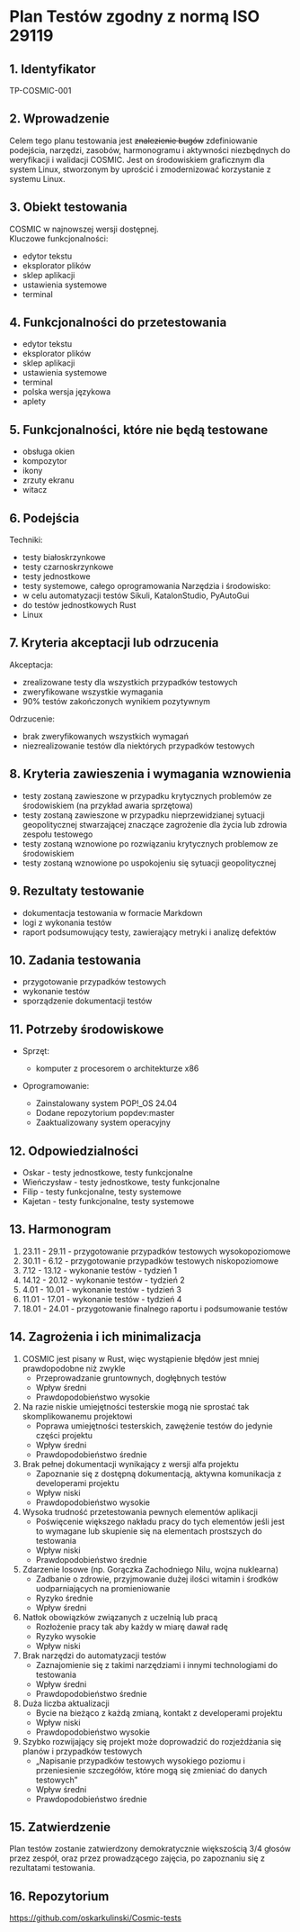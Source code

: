 # Plan Testów zgodny z normą ISO 29119

## 1. Identyfikator

TP-COSMIC-001

## 2. Wprowadzenie 
Celem tego planu testowania jest ~~znalezienie bugów~~ zdefiniowanie podejścia, 
narzędzi, zasobów, harmonogramu i aktywności niezbędnych do weryfikacji
i walidacji COSMIC. Jest on środowiskiem graficznym dla system Linux, 
stworzonym by uprościć i zmodernizować korzystanie z systemu Linux.

## 3. Obiekt testowania   
COSMIC w najnowszej wersji dostępnej.   
Kluczowe funkcjonalności:   
- edytor tekstu
- eksplorator plików
- sklep aplikacji
- ustawienia systemowe
- terminal

## 4. Funkcjonalności do przetestowania
- edytor tekstu
- eksplorator plików
- sklep aplikacji
- ustawienia systemowe
- terminal
- polska wersja językowa
- aplety

## 5. Funkcjonalności, które nie będą testowane
- obsługa okien
- kompozytor
- ikony
- zrzuty ekranu
- witacz

## 6. Podejścia
Techniki:   
- testy białoskrzynkowe
- testy czarnoskrzynkowe
- testy jednostkowe
- testy systemowe, całego oprogramowania
Narzędzia i środowisko:
- w celu automatyzacji testów Sikuli, KatalonStudio, PyAutoGui
- do testów jednostkowych Rust
- Linux

## 7. Kryteria akceptacji lub odrzucenia
Akceptacja:
- zrealizowane testy dla wszystkich przypadków testowych
- zweryfikowane wszystkie wymagania
- 90% testów zakończonych wynikiem pozytywnym

Odrzucenie:
- brak zweryfikowanych wszystkich wymagań
- niezrealizowanie testów dla niektórych przypadków testowych


## 8. Kryteria zawieszenia i wymagania wznowienia
- testy zostaną zawieszone w przypadku krytycznych problemów ze środowiskiem (na przykład awaria sprzętowa)
- testy zostaną zawieszone w przypadku nieprzewidzianej sytuacji geopolitycznej stwarzającej znaczące zagrożenie dla życia lub zdrowia 
zespołu testowego
- testy zostaną wznowione po rozwiązaniu krytycznych problemow ze środowiskiem
- testy zostaną wznowione po uspokojeniu się sytuacji geopolitycznej 

## 9. Rezultaty testowanie
- dokumentacja testowania w formacie Markdown
- logi z wykonania testów 
- raport podsumowujący testy, zawierający metryki i analizę defektów


## 10. Zadania testowania
- przygotowanie przypadków testowych
- wykonanie testów
- sporządzenie dokumentacji testów

## 11. Potrzeby środowiskowe
- Sprzęt:
    - komputer z procesorem o architekturze x86

- Oprogramowanie:
    - Zainstalowany system POP!_OS 24.04
    - Dodane repozytorium popdev:master
    - Zaaktualizowany system operacyjny

## 12. Odpowiedzialności
- Oskar - testy jednostkowe, testy funkcjonalne
- Wieńczysław - testy jednostkowe, testy funkcjonalne
- Filip - testy funkcjonalne, testy systemowe
- Kajetan - testy funkcjonalne, testy systemowe

## 13. Harmonogram
1. 23.11 - 29.11 - przygotowanie przypadków testowych wysokopoziomowe
2. 30.11 - 6.12 - przygotowanie przypadków testowych niskopoziomowe
3. 7.12 - 13.12 - wykonanie testów - tydzień 1
4. 14.12 - 20.12 - wykonanie testów - tydzień 2
5. 4.01 - 10.01 - wykonanie testów - tydzień 3
6. 11.01 - 17.01 - wykonanie testów - tydzień 4
7. 18.01 - 24.01 - przygotowanie finalnego raportu
 i podsumowanie testów

 ## 14. Zagrożenia i ich minimalizacja
 1. COSMIC jest pisany w Rust, więc wystąpienie błędów jest mniej prawdopodobne niż zwykle
    - Przeprowadzanie gruntownych, dogłębnych testów 
    - Wpływ średni
    - Prawdopodobieństwo wysokie 
 2. Na razie niskie umiejętności testerskie mogą nie sprostać tak skomplikowanemu projektowi
    - Poprawa umiejętności testerskich, zawężenie testów do jedynie części projektu
    - Wpływ średni
    - Prawdopodobieństwo średnie
 3. Brak pełnej dokumentacji wynikający z wersji alfa projektu
    - Zapoznanie się z dostępną dokumentacją, aktywna komunikacja z developerami projektu
    - Wpływ niski
    - Prawdopodobieństwo wysokie
 4. Wysoka trudność przetestowania pewnych elementów aplikacji
    - Poświęcenie większego nakładu pracy do tych elementów jeśli jest to wymagane lub skupienie się na elementach prostszych do testowania
    - Wpływ niski
    - Prawdopodobieństwo średnie
 5. Zdarzenie losowe (np. Gorączka Zachodniego Nilu, wojna nuklearna)
    - Zadbanie o zdrowie, przyjmowanie dużej ilości witamin i środków uodparniających na promieniowanie
    - Ryzyko średnie
    - Wpływ średni
 6. Natłok obowiązków związanych z uczelnią lub pracą
    - Rozłożenie pracy tak aby każdy w miarę dawał radę
    - Ryzyko wysokie
    - Wpływ niski
 7. Brak narzędzi do automatyzacji testów
    - Zaznajomienie się z takimi narzędziami i innymi technologiami do testowania
    - Wpływ średni
    - Prawdopodobieństwo średnie
 8. Duża liczba aktualizacji
    - Bycie na bieżąco z każdą zmianą, kontakt z developerami projektu
    - Wpływ niski
    - Prawdopodobieństwo wysokie
 9. Szybko rozwijający się projekt może doprowadzić do rozjeżdżania się planów i przypadków testowych
    - „Napisanie przypadków testowych wysokiego poziomu i przeniesienie szczegółów, które mogą się zmieniać do danych testowych”
    - Wpływ średni
    - Prawdopodobieństwo średnie

## 15. Zatwierdzenie
 Plan testów zostanie zatwierdzony demokratycznie większością 3/4 głosów przez zespół, oraz przez prowadzącego zajęcia, po zapoznaniu się z rezultatami testowania.

## 16. Repozytorium 
https://github.com/oskarkulinski/Cosmic-tests